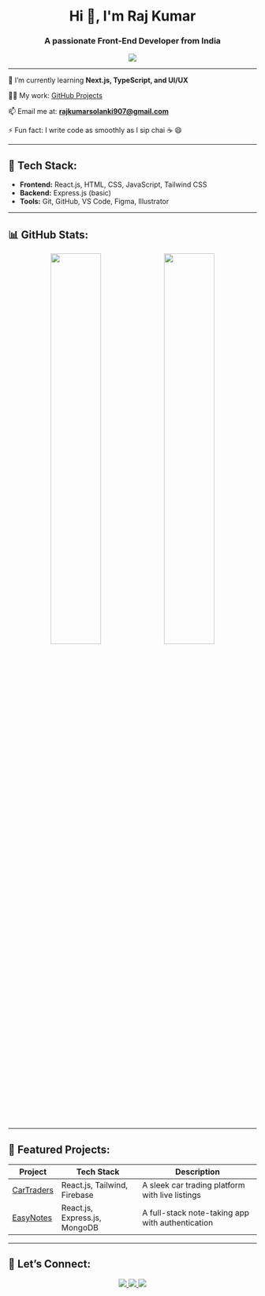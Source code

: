 <h1 align="center">Hi 👋, I'm Raj Kumar</h1>
<h3 align="center">A passionate Front-End Developer from India</h3>

<p align="center">
  <img src="https://readme-typing-svg.herokuapp.com/?lines=React+Developer;JavaScript+Enthusiast;Lifelong+Learner;Always+Building!" />
</p>

---

🌱 I’m currently learning **Next.js, TypeScript, and UI/UX**

👨‍💻 My work: [GitHub Projects](https://github.com/rajsolanki907)

📫 Email me at: **rajkumarsolanki907@gmail.com**

⚡ Fun fact: I write code as smoothly as I sip chai ☕ 😄

---

## 🚀 Tech Stack:
- **Frontend:** React.js, HTML, CSS, JavaScript, Tailwind CSS  
- **Backend:** Express.js (basic)  
- **Tools:** Git, GitHub, VS Code, Figma, Illustrator  

---

## 📊 GitHub Stats:
<p align="center">
  <img width="45%" src="https://github-readme-stats.vercel.app/api?username=rajsolanki907&show_icons=true&theme=radical" />
  <img width="45%" src="https://github-readme-stats.vercel.app/api/top-langs/?username=rajsolanki907&layout=compact&theme=radical" />
</p>

---

## 💼 Featured Projects:

| Project | Tech Stack | Description |
|--------|------------|-------------|
| [CarTraders](https://github.com/rajsolanki907/CarTraders) | React.js, Tailwind, Firebase | A sleek car trading platform with live listings |
| [EasyNotes](https://github.com/rajsolanki907/EasyNotes) | React.js, Express.js, MongoDB | A full-stack note-taking app with authentication |

---

## 🤝 Let’s Connect:
<p align="center">
  <a href="mailto:rajkumarsolanki907@gmail.com">
    <img src="https://img.shields.io/badge/-Email-D14836?style=for-the-badge&logo=gmail&logoColor=white" />
  </a>
  <a href="https://www.linkedin.com/in/raj-kumar-940b851a0/">
    <img src="https://img.shields.io/badge/-LinkedIn-0077B5?style=for-the-badge&logo=linkedin&logoColor=white" />
  </a>
  <a href="https://github.com/rajsolanki907">
    <img src="https://img.shields.io/badge/-GitHub-181717?style=for-the-badge&logo=github&logoColor=white" />
  </a>
</p>
